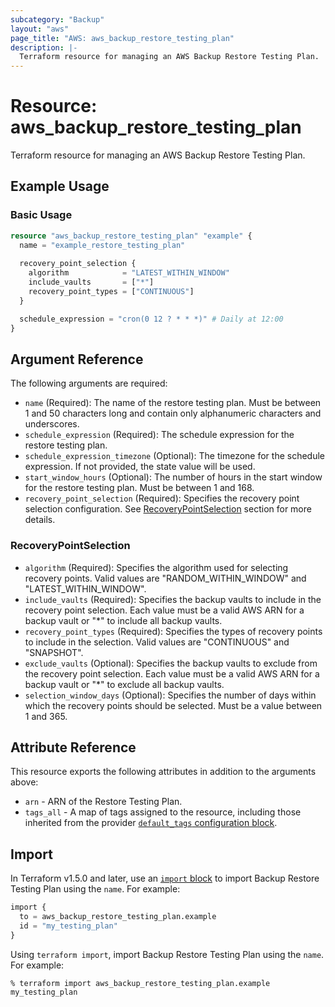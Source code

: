 ```yaml
---
subcategory: "Backup"
layout: "aws"
page_title: "AWS: aws_backup_restore_testing_plan"
description: |-
  Terraform resource for managing an AWS Backup Restore Testing Plan.
---
```

# Resource: aws_backup_restore_testing_plan

Terraform resource for managing an AWS Backup Restore Testing Plan.

## Example Usage

### Basic Usage

```terraform
resource "aws_backup_restore_testing_plan" "example" {
  name = "example_restore_testing_plan"
  
  recovery_point_selection {
    algorithm            = "LATEST_WITHIN_WINDOW"
    include_vaults       = ["*"]
    recovery_point_types = ["CONTINUOUS"]
  }

  schedule_expression = "cron(0 12 ? * * *)" # Daily at 12:00
}
```

## Argument Reference

The following arguments are required:

* `name` (Required): The name of the restore testing plan. Must be between 1 and 50 characters long and contain only alphanumeric characters and underscores.
* `schedule_expression` (Required): The schedule expression for the restore testing plan.
* `schedule_expression_timezone` (Optional): The timezone for the schedule expression. If not provided, the state value will be used.
* `start_window_hours` (Optional): The number of hours in the start window for the restore testing plan. Must be between 1 and 168.
* `recovery_point_selection` (Required): Specifies the recovery point selection configuration. See [RecoveryPointSelection](#recoverypointselection) section for more details.

### RecoveryPointSelection

* `algorithm` (Required): Specifies the algorithm used for selecting recovery points. Valid values are "RANDOM_WITHIN_WINDOW" and "LATEST_WITHIN_WINDOW".
* `include_vaults` (Required): Specifies the backup vaults to include in the recovery point selection. Each value must be a valid AWS ARN for a backup vault or "*" to include all backup vaults.
* `recovery_point_types` (Required): Specifies the types of recovery points to include in the selection. Valid values are "CONTINUOUS" and "SNAPSHOT".
* `exclude_vaults` (Optional): Specifies the backup vaults to exclude from the recovery point selection. Each value must be a valid AWS ARN for a backup vault or "*" to exclude all backup vaults.
* `selection_window_days` (Optional): Specifies the number of days within which the recovery points should be selected. Must be a value between 1 and 365.

## Attribute Reference

This resource exports the following attributes in addition to the arguments above:

* `arn` - ARN of the Restore Testing Plan.
* `tags_all` - A map of tags assigned to the resource, including those inherited from the provider [`default_tags` configuration block](https://registry.terraform.io/providers/hashicorp/aws/latest/docs#default_tags-configuration-block).

## Import

In Terraform v1.5.0 and later, use an [`import` block](https://developer.hashicorp.com/terraform/language/import) to import Backup Restore Testing Plan using the `name`. For example:

```terraform
import {
  to = aws_backup_restore_testing_plan.example
  id = "my_testing_plan"
}
```

Using `terraform import`, import Backup Restore Testing Plan using the `name`. For example:

```console
% terraform import aws_backup_restore_testing_plan.example my_testing_plan
```
